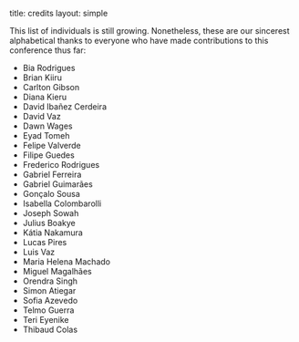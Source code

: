 title: credits
layout: simple

This list of individuals is still growing. Nonetheless, these are our sincerest alphabetical thanks to everyone who have made contributions to this conference thus far:

* Bia Rodrigues
* Brian Kiiru
* Carlton Gibson
* Diana Kieru
* David Ibañez Cerdeira
* David Vaz
* Dawn Wages
* Eyad Tomeh
* Felipe Valverde
* Filipe Guedes
* Frederico Rodrigues
* Gabriel Ferreira
* Gabriel Guimarães
* Gonçalo Sousa
* Isabella Colombarolli
* Joseph Sowah
* Julius Boakye
* Kátia Nakamura
* Lucas Pires
* Luis Vaz
* Maria Helena Machado
* Miguel Magalhães
* Orendra Singh
* Simon Atiegar
* Sofia Azevedo
* Telmo Guerra
* Teri Eyenike
* Thibaud Colas